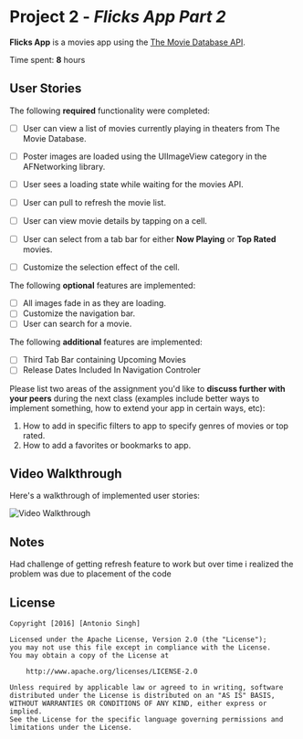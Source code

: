 # Project 2  - *Flicks App Part 2*

**Flicks App** is a movies app using the [The Movie Database API](http://docs.themoviedb.apiary.io/#).

Time spent: **8** hours 

## User Stories

The following **required** functionality were completed:

- [ ] User can view a list of movies currently playing in theaters from The Movie Database.
- [ ] Poster images are loaded using the UIImageView category in the AFNetworking library.
- [ ] User sees a loading state while waiting for the movies API.
- [ ] User can pull to refresh the movie list.
- [ ] User can view movie details by tapping on a cell.
- [ ] User can select from a tab bar for either **Now Playing** or **Top Rated** movies.
- [ ] Customize the selection effect of the cell.


The following **optional** features are implemented:

- [ ] All images fade in as they are loading.
- [ ] Customize the navigation bar.
- [ ] User can search for a movie.

The following **additional** features are implemented:

- [ ] Third Tab Bar containing Upcoming Movies
- [ ] Release Dates Included In Navigation Controler

Please list two areas of the assignment you'd like to **discuss further with your peers** during the next class (examples include better ways to implement something, how to extend your app in certain ways, etc):

1. How to add in specific filters to app to specify genres of movies or top rated.
2. How to add a favorites or bookmarks to app.

## Video Walkthrough 

Here's a walkthrough of implemented user stories:

<img src='https://giant.gfycat.com/PolishedCalculatingFoxterrier.gif' title='Video Walkthrough' width='' alt='Video Walkthrough' />

## Notes

Had challenge of getting refresh feature to work but over time i realized the problem was due to placement of the code

## License

    Copyright [2016] [Antonio Singh]

    Licensed under the Apache License, Version 2.0 (the "License");
    you may not use this file except in compliance with the License.
    You may obtain a copy of the License at

        http://www.apache.org/licenses/LICENSE-2.0

    Unless required by applicable law or agreed to in writing, software
    distributed under the License is distributed on an "AS IS" BASIS,
    WITHOUT WARRANTIES OR CONDITIONS OF ANY KIND, either express or implied.
    See the License for the specific language governing permissions and
    limitations under the License.

